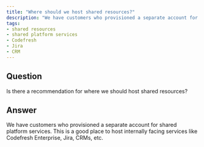 ```yaml
---
title: "Where should we host shared resources?"
description: "We have customers who provisioned a separate account for shared platform services."
tags:
- shared resources
- shared platform services
- Codefresh
- Jira
- CRM
---
```


## Question

Is there a recommendation for where we should host shared resources?

## Answer

We have customers who provisioned a separate account for shared platform services. This is a good place to host internally facing services like Codefresh Enterprise, Jira, CRMs, etc.
